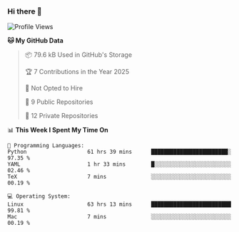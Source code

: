 ### Hi there 👋

<!--
**huayuan4396/huayuan4396** is a ✨ _special_ ✨ repository because its `README.md` (this file) appears on your GitHub profile.

Here are some ideas to get you started:

- 🔭 I’m currently working on ...
- 🌱 I’m currently learning ...
- 👯 I’m looking to collaborate on ...
- 🤔 I’m looking for help with ...
- 💬 Ask me about ...
- 📫 How to reach me: ...
- 😄 Pronouns: ...
- ⚡ Fun fact: ...
-->

<!--START_SECTION:waka-->
![Profile Views](http://img.shields.io/badge/Profile%20Views-0-blue)

**🐱 My GitHub Data** 

> 📦 79.6 kB Used in GitHub's Storage 
 > 
> 🏆 7 Contributions in the Year 2025
 > 
> 🚫 Not Opted to Hire
 > 
> 📜 9 Public Repositories 
 > 
> 🔑 12 Private Repositories 
 > 
📊 **This Week I Spent My Time On** 

```text
💬 Programming Languages: 
Python                   61 hrs 39 mins      ████████████████████████░   97.35 % 
YAML                     1 hr 33 mins        █░░░░░░░░░░░░░░░░░░░░░░░░   02.46 % 
TeX                      7 mins              ░░░░░░░░░░░░░░░░░░░░░░░░░   00.19 % 

💻 Operating System: 
Linux                    63 hrs 13 mins      █████████████████████████   99.81 % 
Mac                      7 mins              ░░░░░░░░░░░░░░░░░░░░░░░░░   00.19 % 
```


<!--END_SECTION:waka-->
